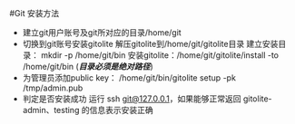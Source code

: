 #Git 安装方法
* 建立git用户账号及git所对应的目录/home/git
* 切换到git账号安装gitolite 
解压gitolite到/home/git/gitolite目录
建立安装目录： mkdir -p /home/git/bin
安装gitolite：/home/git/gitolite/install -to /home/git/bin (***目录必须是绝对路径***)
* 为管理员添加public key： /home/git/bin/gitolite setup -pk /tmp/admin.pub
* 判定是否安装成功
运行 ssh git@127.0.0.1，如果能够正常返回 gitolite-admin、testing 的信息表示安装正确


